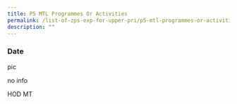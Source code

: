```yaml
---
title: P5 MTL Programmes Or Activities
permalink: /list-of-zps-exp-for-upper-pri/p5-mtl-programmes-or-activities/
description: ""
---
```

### **Date**

pic

no info

HOD MT